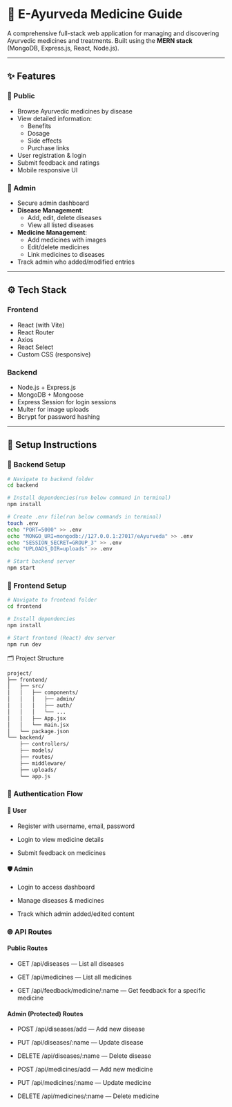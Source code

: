 # 🌿 E-Ayurveda Medicine Guide

A comprehensive full-stack web application for managing and discovering Ayurvedic medicines and treatments. Built using the **MERN stack** (MongoDB, Express.js, React, Node.js).

---

## ✨ Features

### 👥 Public
- Browse Ayurvedic medicines by disease
- View detailed information:
  - Benefits
  - Dosage
  - Side effects
  - Purchase links
- User registration & login
- Submit feedback and ratings
- Mobile responsive UI

### 🔐 Admin
- Secure admin dashboard
- **Disease Management**:
  - Add, edit, delete diseases
  - View all listed diseases
- **Medicine Management**:
  - Add medicines with images
  - Edit/delete medicines
  - Link medicines to diseases
- Track admin who added/modified entries

---

## ⚙️ Tech Stack

### Frontend
- React (with Vite)
- React Router
- Axios
- React Select
- Custom CSS (responsive)

### Backend
- Node.js + Express.js
- MongoDB + Mongoose
- Express Session for login sessions
- Multer for image uploads
- Bcrypt for password hashing

---

## 🚀 Setup Instructions

### 🔧 Backend Setup

```bash
# Navigate to backend folder
cd backend

# Install dependencies(run below command in terminal)
npm install

# Create .env file(run below commands in terminal)
touch .env
echo "PORT=5000" >> .env
echo "MONGO_URI=mongodb://127.0.0.1:27017/eAyurveda" >> .env
echo "SESSION_SECRET=GROUP_3" >> .env
echo "UPLOADS_DIR=uploads" >> .env

# Start backend server
npm start
```

### 🔧 Frontend Setup

```bash
# Navigate to frontend folder
cd frontend

# Install dependencies
npm install

# Start frontend (React) dev server
npm run dev
```

🗂️ Project Structure
```bash
project/
├── frontend/
│   ├── src/
│   │   ├── components/
│   │   │   ├── admin/
│   │   │   ├── auth/
│   │   │   └── ...
│   │   ├── App.jsx
│   │   └── main.jsx
│   └── package.json
└── backend/
    ├── controllers/
    ├── models/
    ├── routes/
    ├── middleware/
    ├── uploads/
    └── app.js
```

### 🔐 Authentication Flow

#### 👤 User
- Register with username, email, password

- Login to view medicine details

- Submit feedback on medicines


#### 🛡️ Admin
- Login to access dashboard

- Manage diseases & medicines

- Track which admin added/edited content



### 🌐 API Routes

#### Public Routes

- GET /api/diseases — List all diseases

- GET /api/medicines — List all medicines

- GET /api/feedback/medicine/:name — Get feedback for a specific medicine

#### Admin (Protected) Routes
- POST /api/diseases/add — Add new disease

- PUT /api/diseases/:name — Update disease

- DELETE /api/diseases/:name — Delete disease

- POST /api/medicines/add — Add new medicine

- PUT /api/medicines/:name — Update medicine

- DELETE /api/medicines/:name — Delete medicine

  
